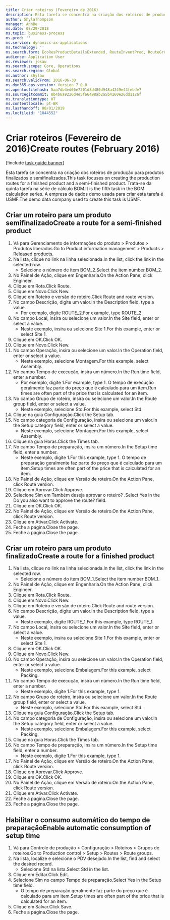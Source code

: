 ```yaml
---
title: Criar roteiros (Fevereiro de 2016)
description: Esta tarefa se concentra na criação dos roteiros de produção para produtos finalizados e semifinalizados.
author: ShylaThompson
manager: AnnBe
ms.date: 08/29/2018
ms.topic: business-process
ms.prod: ''
ms.service: dynamics-ax-applications
ms.technology: ''
ms.search.form: EcoResProductDetailsExtended, RouteInventProd, RouteGroup
audience: Application User
ms.reviewer: josaw
ms.search.scope: Core, Operations
ms.search.region: Global
ms.author: shylaw
ms.search.validFrom: 2016-06-30
ms.dyn365.ops.version: Version 7.0.0
ms.openlocfilehash: 5aa7db4ed66e7201d8d480d948a4249e43febde7
ms.sourcegitcommit: 8b4b6a9226d4e5f66498ab2a5b4160e26dd112af
ms.translationtype: HT
ms.contentlocale: pt-BR
ms.lasthandoff: 08/01/2019
ms.locfileid: "1844552"
---
```

# <a name="create-routes-february-2016"></a><span data-ttu-id="d444a-103">Criar roteiros (Fevereiro de 2016)</span><span class="sxs-lookup"><span data-stu-id="d444a-103">Create routes (February 2016)</span></span>

[!include [task guide banner](../../includes/task-guide-banner.md)]

<span data-ttu-id="d444a-104">Esta tarefa se concentra na criação dos roteiros de produção para produtos finalizados e semifinalizados.</span><span class="sxs-lookup"><span data-stu-id="d444a-104">This task focuses on creating the production routes for a finished product and a semi-finished product.</span></span> <span data-ttu-id="d444a-105">Trata-se da quinta tarefa na série de cálculo BOM.</span><span class="sxs-lookup"><span data-stu-id="d444a-105">It is the fifth task in the BOM calculation series.</span></span> <span data-ttu-id="d444a-106">A empresa de dados demo usada para criar esta tarefa é USMF.</span><span class="sxs-lookup"><span data-stu-id="d444a-106">The demo data company used to create this task is USMF.</span></span>


## <a name="create-a-route-for-a-semi-finished-product"></a><span data-ttu-id="d444a-107">Criar um roteiro para um produto semifinalizado</span><span class="sxs-lookup"><span data-stu-id="d444a-107">Create a route for a semi-finished product</span></span>
1. <span data-ttu-id="d444a-108">Vá para Gerenciamento de informações do produto > Produtos > Produtos liberados.</span><span class="sxs-lookup"><span data-stu-id="d444a-108">Go to Product information management > Products > Released products.</span></span>
2. <span data-ttu-id="d444a-109">Na lista, clique no link na linha selecionada.</span><span class="sxs-lookup"><span data-stu-id="d444a-109">In the list, click the link in the selected row.</span></span>
    * <span data-ttu-id="d444a-110">Selecione o número de item BOM_2.</span><span class="sxs-lookup"><span data-stu-id="d444a-110">Select the item number BOM_2.</span></span>  
3. <span data-ttu-id="d444a-111">No Painel de Ação, clique em Engenharia.</span><span class="sxs-lookup"><span data-stu-id="d444a-111">On the Action Pane, click Engineer.</span></span>
4. <span data-ttu-id="d444a-112">Clique em Rota.</span><span class="sxs-lookup"><span data-stu-id="d444a-112">Click Route.</span></span>
5. <span data-ttu-id="d444a-113">Clique em Novo.</span><span class="sxs-lookup"><span data-stu-id="d444a-113">Click New.</span></span>
6. <span data-ttu-id="d444a-114">Clique em Roteiro e versão de roteiro.</span><span class="sxs-lookup"><span data-stu-id="d444a-114">Click Route and route version.</span></span>
7. <span data-ttu-id="d444a-115">No campo Descrição, digite um valor.</span><span class="sxs-lookup"><span data-stu-id="d444a-115">In the Description field, type a value.</span></span>
    * <span data-ttu-id="d444a-116">Por exemplo, digite ROUTE_2.</span><span class="sxs-lookup"><span data-stu-id="d444a-116">For example, type ROUTE_2.</span></span>  
8. <span data-ttu-id="d444a-117">No campo Local, insira ou selecione um valor.</span><span class="sxs-lookup"><span data-stu-id="d444a-117">In the Site field, enter or select a value.</span></span>
    * <span data-ttu-id="d444a-118">Neste exemplo, insira ou selecione Site 1.</span><span class="sxs-lookup"><span data-stu-id="d444a-118">For this example, enter or select Site 1.</span></span>  
9. <span data-ttu-id="d444a-119">Clique em OK.</span><span class="sxs-lookup"><span data-stu-id="d444a-119">Click OK.</span></span>
10. <span data-ttu-id="d444a-120">Clique em Novo.</span><span class="sxs-lookup"><span data-stu-id="d444a-120">Click New.</span></span>
11. <span data-ttu-id="d444a-121">No campo Operação, insira ou selecione um valor.</span><span class="sxs-lookup"><span data-stu-id="d444a-121">In the Operation field, enter or select a value.</span></span>
    * <span data-ttu-id="d444a-122">Neste exemplo, selecione Montagem.</span><span class="sxs-lookup"><span data-stu-id="d444a-122">For this example, select Assembly.</span></span>  
12. <span data-ttu-id="d444a-123">No campo Tempo de execução, insira um número.</span><span class="sxs-lookup"><span data-stu-id="d444a-123">In the Run time field, enter a number.</span></span>
    * <span data-ttu-id="d444a-124">Por exemplo, digite 1.</span><span class="sxs-lookup"><span data-stu-id="d444a-124">For example, type 1.</span></span> <span data-ttu-id="d444a-125">O tempo de execução geralmente faz parte do preço que é calculado para um item.</span><span class="sxs-lookup"><span data-stu-id="d444a-125">Run times are often part of the price that is calculated for an item.</span></span>  
13. <span data-ttu-id="d444a-126">No campo Grupo de roteiro, insira ou selecione um valor.</span><span class="sxs-lookup"><span data-stu-id="d444a-126">In the Route group field, enter or select a value.</span></span>
    * <span data-ttu-id="d444a-127">Neste exemplo, selecione Std.</span><span class="sxs-lookup"><span data-stu-id="d444a-127">For this example, select Std.</span></span>  
14. <span data-ttu-id="d444a-128">Clique na guia Configuração.</span><span class="sxs-lookup"><span data-stu-id="d444a-128">Click the Setup tab.</span></span>
15. <span data-ttu-id="d444a-129">No campo categoria de Configuração, insira ou selecione um valor.</span><span class="sxs-lookup"><span data-stu-id="d444a-129">In the Setup category field, enter or select a value.</span></span>
    * <span data-ttu-id="d444a-130">Neste exemplo, selecione Montagem.</span><span class="sxs-lookup"><span data-stu-id="d444a-130">For this example, select Assembly.</span></span>  
16. <span data-ttu-id="d444a-131">Clique na guia Horas.</span><span class="sxs-lookup"><span data-stu-id="d444a-131">Click the Times tab.</span></span>
17. <span data-ttu-id="d444a-132">No campo Tempo de preparação, insira um número.</span><span class="sxs-lookup"><span data-stu-id="d444a-132">In the Setup time field, enter a number.</span></span>
    * <span data-ttu-id="d444a-133">Neste exemplo, digite 1.</span><span class="sxs-lookup"><span data-stu-id="d444a-133">For this example, type 1.</span></span> <span data-ttu-id="d444a-134">O tempo de preparação geralmente faz parte do preço que é calculado para um item.</span><span class="sxs-lookup"><span data-stu-id="d444a-134">Setup times are often part of the price that is calculated for an item.</span></span>  
18. <span data-ttu-id="d444a-135">No Painel de Ação, clique em Versão de roteiro.</span><span class="sxs-lookup"><span data-stu-id="d444a-135">On the Action Pane, click Route version.</span></span>
19. <span data-ttu-id="d444a-136">Clique em Aprovar.</span><span class="sxs-lookup"><span data-stu-id="d444a-136">Click Approve.</span></span>
20. <span data-ttu-id="d444a-137">Selecione Sim em Também deseja aprovar o roteiro? .</span><span class="sxs-lookup"><span data-stu-id="d444a-137">Select Yes in the Do you also want to approve the route? field.</span></span>
21. <span data-ttu-id="d444a-138">Clique em OK.</span><span class="sxs-lookup"><span data-stu-id="d444a-138">Click OK.</span></span>
22. <span data-ttu-id="d444a-139">No Painel de Ação, clique em Versão de roteiro.</span><span class="sxs-lookup"><span data-stu-id="d444a-139">On the Action Pane, click Route version.</span></span>
23. <span data-ttu-id="d444a-140">Clique em Ativar.</span><span class="sxs-lookup"><span data-stu-id="d444a-140">Click Activate.</span></span>
24. <span data-ttu-id="d444a-141">Feche a página.</span><span class="sxs-lookup"><span data-stu-id="d444a-141">Close the page.</span></span>
25. <span data-ttu-id="d444a-142">Feche a página.</span><span class="sxs-lookup"><span data-stu-id="d444a-142">Close the page.</span></span>

## <a name="create-a-route-for-a-finished-product"></a><span data-ttu-id="d444a-143">Criar um roteiro para um produto finalizado</span><span class="sxs-lookup"><span data-stu-id="d444a-143">Create a route for a finished product</span></span>
1. <span data-ttu-id="d444a-144">Na lista, clique no link na linha selecionada.</span><span class="sxs-lookup"><span data-stu-id="d444a-144">In the list, click the link in the selected row.</span></span>
    * <span data-ttu-id="d444a-145">Selecione o número do item BOM_1.</span><span class="sxs-lookup"><span data-stu-id="d444a-145">Select the item number BOM_1.</span></span>  
2. <span data-ttu-id="d444a-146">No Painel de Ação, clique em Engenharia.</span><span class="sxs-lookup"><span data-stu-id="d444a-146">On the Action Pane, click Engineer.</span></span>
3. <span data-ttu-id="d444a-147">Clique em Rota.</span><span class="sxs-lookup"><span data-stu-id="d444a-147">Click Route.</span></span>
4. <span data-ttu-id="d444a-148">Clique em Novo.</span><span class="sxs-lookup"><span data-stu-id="d444a-148">Click New.</span></span>
5. <span data-ttu-id="d444a-149">Clique em Roteiro e versão de roteiro.</span><span class="sxs-lookup"><span data-stu-id="d444a-149">Click Route and route version.</span></span>
6. <span data-ttu-id="d444a-150">No campo Descrição, digite um valor.</span><span class="sxs-lookup"><span data-stu-id="d444a-150">In the Description field, type a value.</span></span>
    * <span data-ttu-id="d444a-151">Neste exemplo, digite ROUTE_1.</span><span class="sxs-lookup"><span data-stu-id="d444a-151">For this example, type ROUTE_1.</span></span>  
7. <span data-ttu-id="d444a-152">No campo Local, insira ou selecione um valor.</span><span class="sxs-lookup"><span data-stu-id="d444a-152">In the Site field, enter or select a value.</span></span>
    * <span data-ttu-id="d444a-153">Neste exemplo, insira ou selecione Site 1.</span><span class="sxs-lookup"><span data-stu-id="d444a-153">For this example, enter or select Site 1.</span></span>  
8. <span data-ttu-id="d444a-154">Clique em OK.</span><span class="sxs-lookup"><span data-stu-id="d444a-154">Click OK.</span></span>
9. <span data-ttu-id="d444a-155">Clique em Novo.</span><span class="sxs-lookup"><span data-stu-id="d444a-155">Click New.</span></span>
10. <span data-ttu-id="d444a-156">No campo Operação, insira ou selecione um valor.</span><span class="sxs-lookup"><span data-stu-id="d444a-156">In the Operation field, enter or select a value.</span></span>
    * <span data-ttu-id="d444a-157">Neste exemplo, selecione Embalagem.</span><span class="sxs-lookup"><span data-stu-id="d444a-157">For this example, select Packing.</span></span>  
11. <span data-ttu-id="d444a-158">No campo Tempo de execução, insira um número.</span><span class="sxs-lookup"><span data-stu-id="d444a-158">In the Run time field, enter a number.</span></span>
    * <span data-ttu-id="d444a-159">Neste exemplo, digite 1.</span><span class="sxs-lookup"><span data-stu-id="d444a-159">For this example, type 1.</span></span>  
12. <span data-ttu-id="d444a-160">No campo Grupo de roteiro, insira ou selecione um valor.</span><span class="sxs-lookup"><span data-stu-id="d444a-160">In the Route group field, enter or select a value.</span></span>
    * <span data-ttu-id="d444a-161">Neste exemplo, selecione Std.</span><span class="sxs-lookup"><span data-stu-id="d444a-161">For this example, select Std.</span></span>  
13. <span data-ttu-id="d444a-162">Clique na guia Configuração.</span><span class="sxs-lookup"><span data-stu-id="d444a-162">Click the Setup tab.</span></span>
14. <span data-ttu-id="d444a-163">No campo categoria de Configuração, insira ou selecione um valor.</span><span class="sxs-lookup"><span data-stu-id="d444a-163">In the Setup category field, enter or select a value.</span></span>
    * <span data-ttu-id="d444a-164">Neste exemplo, selecione Embalagem.</span><span class="sxs-lookup"><span data-stu-id="d444a-164">For this example, select Packing.</span></span>  
15. <span data-ttu-id="d444a-165">Clique na guia Horas.</span><span class="sxs-lookup"><span data-stu-id="d444a-165">Click the Times tab.</span></span>
16. <span data-ttu-id="d444a-166">No campo Tempo de preparação, insira um número.</span><span class="sxs-lookup"><span data-stu-id="d444a-166">In the Setup time field, enter a number.</span></span>
    * <span data-ttu-id="d444a-167">Neste exemplo, digite 1.</span><span class="sxs-lookup"><span data-stu-id="d444a-167">For this example, type 1.</span></span>  
17. <span data-ttu-id="d444a-168">No Painel de Ação, clique em Versão de roteiro.</span><span class="sxs-lookup"><span data-stu-id="d444a-168">On the Action Pane, click Route version.</span></span>
18. <span data-ttu-id="d444a-169">Clique em Aprovar.</span><span class="sxs-lookup"><span data-stu-id="d444a-169">Click Approve.</span></span>
19. <span data-ttu-id="d444a-170">Clique em OK.</span><span class="sxs-lookup"><span data-stu-id="d444a-170">Click OK.</span></span>
20. <span data-ttu-id="d444a-171">No Painel de Ação, clique em Versão de roteiro.</span><span class="sxs-lookup"><span data-stu-id="d444a-171">On the Action Pane, click Route version.</span></span>
21. <span data-ttu-id="d444a-172">Clique em Ativar.</span><span class="sxs-lookup"><span data-stu-id="d444a-172">Click Activate.</span></span>
22. <span data-ttu-id="d444a-173">Feche a página.</span><span class="sxs-lookup"><span data-stu-id="d444a-173">Close the page.</span></span>
23. <span data-ttu-id="d444a-174">Feche a página.</span><span class="sxs-lookup"><span data-stu-id="d444a-174">Close the page.</span></span>

## <a name="enable-automatic-consumption-of-setup-time"></a><span data-ttu-id="d444a-175">Habilitar o consumo automático do tempo de preparação</span><span class="sxs-lookup"><span data-stu-id="d444a-175">Enable automatic consumption of setup time</span></span>
1. <span data-ttu-id="d444a-176">Vá para Controle de produção > Configuração > Roteiros > Grupos de roteiros.</span><span class="sxs-lookup"><span data-stu-id="d444a-176">Go to Production control > Setup > Routes > Route groups.</span></span>
2. <span data-ttu-id="d444a-177">Na lista, localize e selecione o PDV desejado.</span><span class="sxs-lookup"><span data-stu-id="d444a-177">In the list, find and select the desired record.</span></span>
    * <span data-ttu-id="d444a-178">Selecione Std na lista.</span><span class="sxs-lookup"><span data-stu-id="d444a-178">Select Std in the list.</span></span>  
3. <span data-ttu-id="d444a-179">Clique em Editar.</span><span class="sxs-lookup"><span data-stu-id="d444a-179">Click Edit.</span></span>
4. <span data-ttu-id="d444a-180">Selecione Sim no campo Tempo de preparação.</span><span class="sxs-lookup"><span data-stu-id="d444a-180">Select Yes in the Setup time field.</span></span>
    * <span data-ttu-id="d444a-181">O tempo de preparação geralmente faz parte do preço que é calculado para um item.</span><span class="sxs-lookup"><span data-stu-id="d444a-181">Setup times are often part of the price that is calculated for an item.</span></span>  
5. <span data-ttu-id="d444a-182">Clique em Salvar.</span><span class="sxs-lookup"><span data-stu-id="d444a-182">Click Save.</span></span>
6. <span data-ttu-id="d444a-183">Feche a página.</span><span class="sxs-lookup"><span data-stu-id="d444a-183">Close the page.</span></span>

